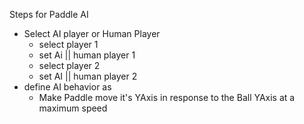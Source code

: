Steps for Paddle AI

- Select AI player or Human Player
  - select player 1
  - set Ai || human player 1
  - select player 2
  - set AI || human player 2
- define AI behavior as
  - Make Paddle move it's YAxis in response to the Ball YAxis at a maximum speed
